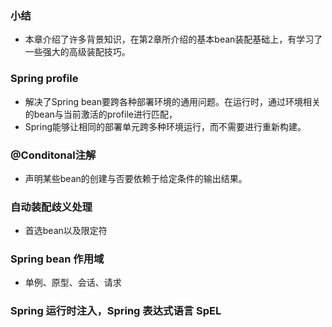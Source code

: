 ### 小结
>
- 本章介绍了许多背景知识，在第2章所介绍的基本bean装配基础上，有学习了一些强大的高级装配技巧。
>
### Spring profile
>
- 解决了Spring bean要跨各种部署环境的通用问题。在运行时，通过环境相关的bean与当前激活的profile进行匹配，
- Spring能够让相同的部署单元跨多种环境运行，而不需要进行重新构建。
>
### @Conditonal注解
>
- 声明某些bean的创建与否要依赖于给定条件的输出结果。
>
### 自动装配歧义处理
>
- 首选bean以及限定符
>
### Spring bean 作用域
>
- 单例、原型、会话、请求
>
### Spring 运行时注入，Spring 表达式语言 SpEL 
>























